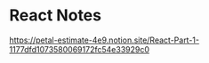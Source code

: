 # React Notes

https://petal-estimate-4e9.notion.site/React-Part-1-1177dfd1073580069172fc54e33929c0
